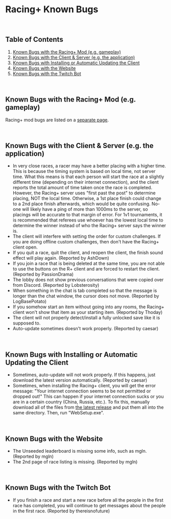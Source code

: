 # Racing+ Known Bugs

<br />

## Table of Contents

1. [Known Bugs with the Racing+ Mod (e.g. gameplay)](#known-bugs-with-the-racing-mod-eg-gameplay)
4. [Known Bugs with the Client & Server (e.g. the application)](#known-bugs-with-the-client--server-eg-the-application)
5. [Known Bugs with Installing or Automatic Updating the Client](#known-bugs-with-installing-or-automatic-updating-the-client)
6. [Known Bugs with the Website](#known-bugs-with-the-website)
7. [Known Bugs with the Twitch Bot](#known-bugs-with-the-twitch-bot)

<br />

## Known Bugs with the Racing+ Mod (e.g. gameplay)

Racing+ mod bugs are listed on a [separate page](https://github.com/Zamiell/racing-plus/blob/main/docs/bugs.md).

<br />

## Known Bugs with the Client & Server (e.g. the application)

* In very close races, a racer may have a better placing with a higher time. This is because the timing system is based on local time, not server time. What this means is that each person will start the race at a slightly different time (depending on their internet connection), and the client reports the total amount of time taken once the race is completed.  However, the Racing+ server uses "first past the post" to determine placing, NOT the local time. Otherwise, a 1st place finish could change to a 2nd place finish afterwards, which would be quite confusing. No-one will likely have a ping of more than 1000ms to the server, so placings will be accurate to that margin of error. For 1v1 tournaments, it is recommended that referees use whoever has the lowest local time to determine the winner instead of who the Racing+ server says the winner is.
* The client will interfere with setting the order for custom challenges. If you are doing offline custom challenges, then don't have the Racing+ client open.
* If you quit a race, quit the client, and reopen the client, the finish sound effect will play again. (Reported by AshDown)
* If you join a race that is being deleted at the same time, you are not able to use the buttons on the R+ client and are forced to restart the client. (Reported by PassionDrama)
* The lobby does not show previous conversations that were copied over from Discord. (Reported by Lobsterosity)
* When something in the chat is tab completed so that the message is longer than the chat window, the cursor does not move. (Reported by LogBasePotato)
* If you somehow start an item without going into any rooms, the Racing+ client won't show that item as your starting item. (Reported by Thoday)
* The client will not properly detect/install a fully unlocked save like it is supposed to.
* Auto-update sometimes doesn't work properly. (Reported by caesar)

<br />

## Known Bugs with Installing or Automatic Updating the Client

* Sometimes, auto-update will not work properly. If this happens, just download the latest version automatically. (Reported by caesar)
* Sometimes, when installing the Racing+ client, you will get the error message: "Your internet connection seems to be not permitted or dropped out!" This can happen if your internet connection sucks or you are in a certain country (China, Russia, etc.). To fix this, manually download all of the files from [the latest release](https://github.com/Zamiell/isaac-racing-client/releases) and put them all into the same directory. Then, run "WebSetup.exe".

<br />

## Known Bugs with the Website

* The Unseeded leaderboard is missing some info, such as mgln. (Reported by mgln)
* The 2nd page of race listing is missing. (Reported by mgln)

<br />

## Known Bugs with the Twitch Bot

* If you finish a race and start a new race before all the people in the first race has completed, you will continue to get messages about the people in the first race. (Reported by thereisnofuture)
